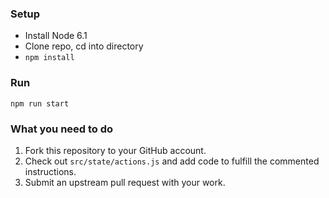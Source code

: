 ### Setup

* Install Node 6.1
* Clone repo, cd into directory
* `npm install`

### Run

`npm run start`

### What you need to do

1. Fork this repository to your GitHub account.
2. Check out `src/state/actions.js` and add code to fulfill the commented instructions.
3. Submit an upstream pull request with your work.
